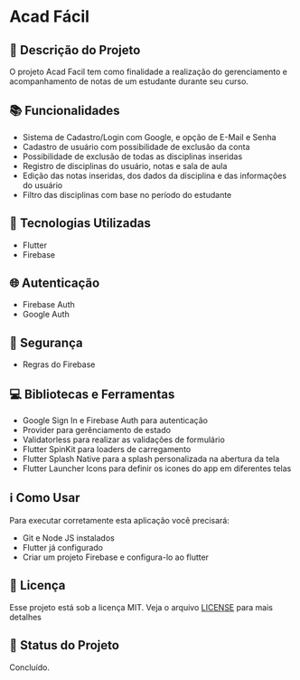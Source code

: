 # Acad Fácil

## :memo: Descrição do Projeto
<p>O projeto Acad Facil tem como finalidade a realização do gerenciamento e acompanhamento de notas de um estudante durante seu curso.</p>

## :books: Funcionalidades
* Sistema de Cadastro/Login com Google, e opção de E-Mail e Senha
* Cadastro de usuário com possibilidade de exclusão da conta
* Possibilidade de exclusão de todas as disciplinas inseridas
* Registro de disciplinas do usuário, notas e sala de aula
* Edição das notas inseridas, dos dados da disciplina e das informações do usuário
* Filtro das disciplinas com base no período do estudante

## :wrench: Tecnologias Utilizadas
* Flutter
* Firebase

## :globe_with_meridians: Autenticação
* Firebase Auth
* Google Auth

## :closed_lock_with_key: Segurança
* Regras do Firebase

## :computer: Bibliotecas e Ferramentas
* Google Sign In e Firebase Auth para autenticação
* Provider para gerênciamento de estado
* Validatorless para realizar as validações de formulário
* Flutter SpinKit para loaders de carregamento
* Flutter Splash Native para a splash personalizada na abertura da tela
* Flutter Launcher Icons para definir os icones do app em diferentes telas

## :information_source: Como Usar

Para executar corretamente esta aplicação você precisará:
* Git e Node JS instalados
* Flutter já configurado
* Criar um projeto Firebase e configura-lo ao flutter

## :memo: Licença
Esse projeto está sob a licença MIT. Veja o arquivo [LICENSE](LICENSE) para mais detalhes

## :dart: Status do Projeto
Concluído.
